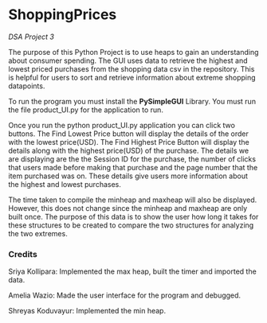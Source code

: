 # ShoppingPrices
*DSA Project 3*

The purpose of this Python Project is to use heaps to gain an understanding about consumer spending. The GUI uses data to retrieve the highest and lowest priced purchases from the shopping data csv in the repository. This is helpful for users to sort and retrieve information about extreme shopping datapoints.

To run the program you must install the **PySimpleGUI** Library.
You must run the file product_UI.py for the application to run.

Once you run the python product_UI.py application you can click two buttons. The Find Lowest Price button will display the details of the order with the lowest price(USD). The Find Highest Price Button will display the details along with the highest price(USD) of the purchase. The details we are displaying are the the Session ID for the purchase, the number of clicks that users made before making that purchase and the page number that the item purchased was on. These details give users more information about the highest and lowest purchases.

The time taken to compile the minheap and maxheap will also be displayed. However, this does not change since the minheap and maxheap are only built once. The purpose of this data is to show the user how long it takes for these structures to be created to compare the two structures for analyzing the two extremes.

### Credits
Sriya Kollipara: Implemented the max heap, built the timer and imported the data.

Amelia Wazio: Made the user interface for the program and debugged.

Shreyas Koduvayur: Implemented the min heap.
